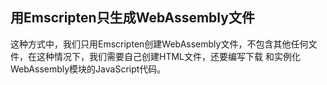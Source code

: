 ## 用Emscripten只生成WebAssembly文件
这种方式中，我们只用Emscripten创建WebAssembly文件，不包含其他任何文件，在这种情况下，我们需要自己创建HTML文件，还要编写下载 和实例化WebAssembly模块的JavaScript代码。